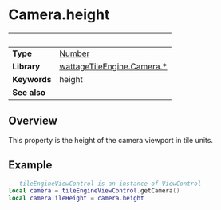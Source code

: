 # Camera.height

|                      | &nbsp; 
| -------------------- | ---------------------------------------------------------------
| __Type__             | [Number](https://docs.coronalabs.com/api/type/Number.html)
| __Library__          | [wattageTileEngine.Camera.*](type_camera.markdown)
| __Keywords__         | height
| __See also__         | 


## Overview

This property is the height of the camera viewport in tile units.


## Example
 
``````lua
-- tileEngineViewControl is an instance of ViewControl
local camera = tileEngineViewControl.getCamera()
local cameraTileHeight = camera.height
``````
